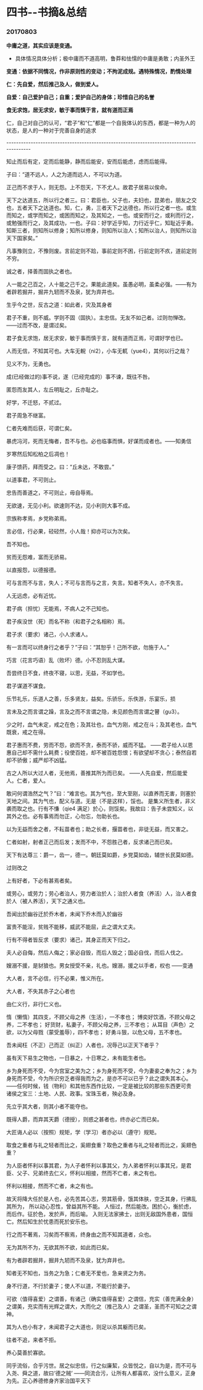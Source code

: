 # 四书--书摘&总结

### 20170803

**中庸之道，其实应该是变通。**

- 具体情况具体分析；极中庸而不道高明，鲁莽和怯懦的中庸是勇敢；内圣外王

**变通：依据不同情况，作非原则性的变动；不拘泥成规。遇特殊情况，酌情处理**

**仁：先自爱，然后推己及人，做到爱人。**

**自爱：自己爱护自己；自重；爱护自己的身体；珍惜自己的名誉**

**食无求饱，居无求安，敏于事而慎于言，就有道而正焉**

仁，自己对自己的认可，“君子”和“仁”都是一个自我体认的东西，都是一种为人的状态，是人的一种对于完善自身的追求

\----------------------------------------------------------------------------------------

知止而后有定，定而后能静，静而后能安，安而后能虑，虑而后能得。

子曰：“道不远人，人之为道而远人，不可以为道。

正己而不求于人，则无怨。上不怨天，下不尤人。故君子居易以俟命。

天下之达道五，所以行之者三。曰：君臣也，父子也，夫妇也，昆弟也，朋友之交也，五者天下之达道也。知，仁，勇，三者天下之达德也，所以行之者一也。或生而知之，或学而知之，或困而知之，及其知之，一也。或安而行之，或利而行之，或勉强而行之，及其成功，一也。子曰：好学近乎知，力行近乎仁，知耻近乎勇。知斯三者，则知所以修身；知所以修身，则知所以治人；知所以治人，则知所以治天下国家矣。”

凡事豫则立，不豫则废。言前定则不跲，事前定则不困，行前定则不疚，道前定则不穷。

诚之者，择善而固执之者也。

人一能之己百之，人十能之己千之。果能此道矣。虽愚必明，虽柔必强。——有为者辟若掘井，掘井九轫而不及泉，犹为弃井也。

生乎今之世，反古之道：如此者，灾及其身者

君子不重，则不威。学则不固（固执）。主忠信。无友不如己者。过则勿惮改。——过而不改，是谓过矣。

君子食无求饱，居无求安，敏于事而慎于言，就有道而正焉，可谓好学也已。

人而无信，不知其可也。大车无輗（ni2），小车无軏（yue4），其何以行之哉？

见义不为，无勇也。

成(已经做过的)事不说，遂（已经完成的）事不谏，既往不咎。

匿怨而友其人，左丘明耻之，丘亦耻之。

好学，不迁怒，不贰过。

君子周急不继富。

仁者先难而后获，可谓仁矣。

暴虎冯河，死而无悔者，吾不与也。必也临事而惧，好谋而成者也。——知勇信

岁寒然后知松柏之后凋也！

康子馈药，拜而受之。曰：“丘未达，不敢尝。”

以道事君，不可则止。

忠告而善道之，不可则止，毋自辱焉。

无欲速，无见小利。欲速则不达，见小利则大事不成。

宗族称孝焉，乡党称弟焉。

言必信，行必果，硁硁然，小人哉！抑亦可以为次矣。

吾不知也。

贫而无怨难，富而无骄易。

以直报怨，以德报德。

可与言而不与言，失人；不可与言而与之言，失言。知者不失人，亦不失言。

人无远虑，必有近忧。

君子病（担忧）无能焉，不病人之不己知也。

君子疾没世（死）而名不称（和君子之名相称）焉。

君子求（要求）诸己，小人求诸人。

有一言而可以终身行之者乎？”子曰：“其恕乎！己所不欲，勿施于人。”

巧言（花言巧语）乱（败坏）德。小不忍则乱大谋。

吾尝终日不食，终夜不寝，以思，无益，不如学也。

君子谋道不谋食。

乐节礼乐，乐道人之善，乐多贤友，益矣。乐骄乐，乐佚游，乐宴乐，损

言未及之而言谓之躁，言及之而不言谓之隐，未见颜色而言谓之瞽（gu3）。

少之时，血气未定，戒之在色；及其壮也，血气方刚，戒之在斗；及其老也，血气既衰，戒之在得。

君子惠而不费，劳而不怨，欲而不贪，泰而不骄，威而不猛。
——君子给人以恩惠自己却不需什么耗费；役使百姓，却不被百姓怨恨；有欲望却不贪心；泰然自若却不骄傲；威严却不凶猛。

古之人所以大过人者，无他焉，善推其所为而已矣。
——人先自爱，然后能爱人。仁者，爱人。

敢问何谓浩然之气？”曰：“难言也。其为气也，至大至刚，以直养而无害，则塞於天地之间。其为气也，配义与道。无是（不是这样），馁也。 是集义所生者，非义袭而取之也。行有不慊（qie4 满足）於心，则馁矣。我故曰：告子未尝知义，以其外之也。必有事焉而勿正，心勿忘，勿助长也。

以为无益而舍之者，不耘苗者也；助之长者，揠苗者也，非徒无益，而又害之。

仁者如射，射者正己而后发；发而不中，不怨胜己者，反求诸己而已矣。

天下有达尊三：爵一，齿一，德一。朝廷莫如爵，乡党莫如齿，辅世长民莫如德。

过则改之

上有好者，下必有甚焉者矣。

或劳心，或劳力；劳心者治人，劳力者治於人；治於人者食（养活）人，治人者食於人（被人养活），天下之通义也。

吾闻出於幽谷迁於乔木者，未闻下乔木而入於幽谷

富贵不能淫，贫贱不能移，威武不能屈，此之谓大丈夫。

行有不得者皆反求（要求）诸己，其身正而天下归之。

夫人必自侮，然后人侮之；家必自毁，而后人毁之；国必自伐，而后人伐之。

嫂溺不援，是豺狼也。男女授受不亲，礼也。嫂溺，援之以手者，权也
——变通

大人者，言不必信，行不必果，惟义所在。

大人者，不失其赤子之心者也

由仁义行，非行仁义也。

惰（懒惰）其四支，不顾父母之养（生活），一不孝也； 博奕好饮酒，不顾父母之养，二不孝也； 好货财，私妻子，不顾父母之养，三不孝也； 从耳目（声色）之欲，以为父母戮（蒙受羞辱），四不孝也； 好勇斗狠，以危父母，五不孝也。

吾未闻枉（不正）己而正（纠正）人者也，况辱己以正天下者乎？

虽有天下易生之物也，一日暴之，十日寒之，未有能生者也。

乡为身死而不受，今为宫室之美为之；乡为身死而不受，今为妻妾之奉为之；乡为身死而不受，今为所识穷乏者得我而为之，是亦不可以已乎？此之谓失其本心。
——任何时候，钱（物利）和其他东西作比较，一定是被比较的那些东西更可贵
诸侯之宝三：土地、人民、政事。宝珠玉者，殃必及身。

先立乎其大者，则其小者不能夺也。

既得人爵，而弃其天爵（德授），则惑之甚者也，终亦必亡而已矣。

大匠诲人必以（按照）规矩，学（学习）者亦必以（遵守）规矩。

取食之重者与礼之轻者而比之，奚翅食重？取色之重者与礼之轻者而比之，奚翅色重？

为人臣者怀利以事其君，为人子者怀利以事其父，为人弟者怀利以事其兄，是君臣、父子、兄弟终去仁义，怀利以相接，然而不亡者，未之有也。

怀利以相接，然而不亡者，未之有也。

故天将降大任於是人也，必先苦其心志，劳其筋骨，饿其体肤，空乏其身，行拂乱其所为， 所以动心忍性，曾益其所不能。 人恒过，然后能改。困於心，衡於虑，而后作。征於色，发於声，而后喻。 入则无法家拂士，出则无敌国外患者，国恒亡。然后知生於忧患而死於安乐也。

行之而不著焉，习矣而不察焉，终身由之而不知其道者，众也。

无为其所不为，无欲其所不欲，如此而已矣。

有为者辟若掘井，掘井九轫而不及泉，犹为弃井也。

知者无不知也，当务之为急；仁者无不爱也，急亲贤之为务。

身不行道，不行於妻子；使人不以道，不能行於妻子。

可欲（值得喜爱）之谓善，有诸己（确实值得喜爱）之谓信，充实（善充满全身）之谓美，充实而有光辉之谓大，大而化之（推己及人）之谓圣，圣而不可知之之谓神。

其为人也小有才，未闻君子之大道也，则足以杀其躯而已矣。

往者不追，来者不拒。

养心莫善於寡欲。

同乎流俗，合乎污世。居之似忠信，行之似廉絜，众皆悦之，自以为是，而不可与入尧、舜之道，故曰‘德之贼’ ——同流合污，让所有人都喜欢，没什么意义，正身为先。正心养德修身齐家治国平天下